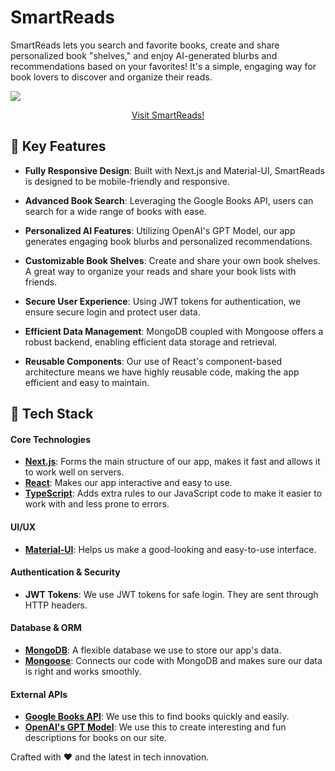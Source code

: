 # SmartReads

SmartReads lets you search and favorite books, create and share personalized book "shelves," and enjoy AI-generated blurbs and recommendations based on your favorites! It's a simple, engaging way for book lovers to discover and organize their reads.

<img src="https://res.cloudinary.com/de2ymful4/image/upload/v1701663112/smartreads_p3tvld.png">

<div align="center">

[Visit SmartReads!](https://smart-reader.vercel.app/)

</div>

## 🔑 Key Features

- **Fully Responsive Design**: Built with Next.js and Material-UI, SmartReads is designed to be mobile-friendly and responsive.
- **Advanced Book Search**: Leveraging the Google Books API, users can search for a wide range of books with ease.

- **Personalized AI Features**: Utilizing OpenAI's GPT Model, our app generates engaging book blurbs and personalized recommendations.

- **Customizable Book Shelves**: Create and share your own book shelves. A great way to organize your reads and share your book lists with friends.

- **Secure User Experience**: Using JWT tokens for authentication, we ensure secure login and protect user data.

- **Efficient Data Management**: MongoDB coupled with Mongoose offers a robust backend, enabling efficient data storage and retrieval.

- **Reusable Components**: Our use of React's component-based architecture means we have highly reusable code, making the app efficient and easy to maintain.

## 🚀 Tech Stack

#### Core Technologies

- **[Next.js](https://nextjs.org/)**: Forms the main structure of our app, makes it fast and allows it to work well on servers.
- **[React](https://reactjs.org/)**: Makes our app interactive and easy to use.
- **[TypeScript](https://www.typescriptlang.org/)**: Adds extra rules to our JavaScript code to make it easier to work with and less prone to errors.

#### UI/UX

- **[Material-UI](https://mui.com/)**: Helps us make a good-looking and easy-to-use interface.

#### Authentication & Security

- **JWT Tokens**: We use JWT tokens for safe login. They are sent through HTTP headers.

#### Database & ORM

- **[MongoDB](https://www.mongodb.com/)**: A flexible database we use to store our app's data.
- **[Mongoose](https://mongoosejs.com/)**: Connects our code with MongoDB and makes sure our data is right and works smoothly.

#### External APIs

- **[Google Books API](https://developers.google.com/books)**: We use this to find books quickly and easily.
- **[OpenAI's GPT Model](https://openai.com/gpt/)**: We use this to create interesting and fun descriptions for books on our site.

Crafted with ❤️ and the latest in tech innovation.

